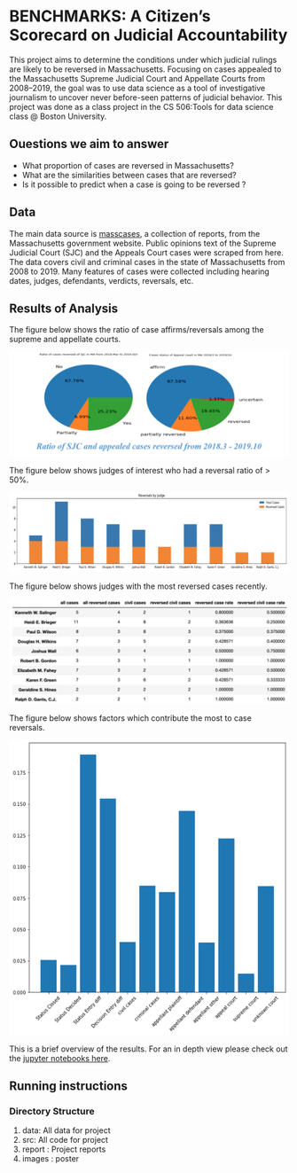 # BENCHMARKS: A Citizen’s Scorecard on Judicial Accountability

This project aims to determine the conditions under which judicial rulings are likely to be reversed in Massachusetts. Focusing on cases appealed to the Massachusetts Supreme Judicial Court and Appellate Courts from 2008–2019, the goal was to use data science as a tool of investigative journalism to uncover never before-seen patterns of judicial behavior. This project was done as a class project in the CS 506:Tools for data science class @ Boston University.  

## Ouestions we aim to answer

* What proportion of cases are reversed in Massachusetts? 
* What are the similarities between cases that are reversed?
* Is it possible to predict when a case is going to be reversed ? 

## Data 

The main data source is [masscases](http://masscases.com/), a collection of reports, from the Massachusetts government website. Public opinions text of the Supreme Judicial Court (SJC) and the Appeals Court cases were scraped from here. The data covers civil and criminal cases in the state of Massachusetts from 2008 to 2019. Many features of cases were collected including hearing dates, judges, defendants, verdicts, reversals, etc. 

## Results of Analysis

The figure below shows the ratio of case affirms/reversals among the supreme and appellate courts. 

![Case reversals](/images/reversal_ratio.png)

The figure below shows judges of interest who had a reversal ratio of > 50%.

![Case reversals by Judge](/images/judge_reversal_hist.png)

The figure below shows judges with the most reversed cases recently.

![Case reversals by Judge](/images/highest_judge_reversal.png)

The figure below shows factors which contribute the most to case reversals.

![Case reversals by Judge](/images/reversal_factors.png)

This is a brief overview of the results. For an in depth view please check out the [jupyter notebooks here](/src/jupyter).

## Running instructions

### Directory Structure

1. data: All data for project
2. src: All code for project
3. report : Project reports
4. images : poster
